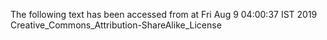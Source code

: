 The following text has been accessed from at Fri Aug 9 04:00:37 IST 2019
Creative_Commons_Attribution-ShareAlike_License
